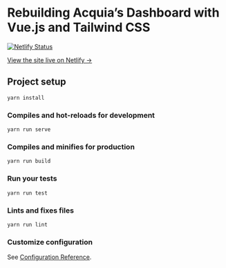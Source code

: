 # Rebuilding Acquia’s Dashboard with Vue.js and Tailwind CSS

[![Netlify Status](https://api.netlify.com/api/v1/badges/8cc12712-590a-47c7-bb78-d65e9249ac1d/deploy-status)](https://app.netlify.com/sites/rebuilding-acquia/deploys)

[View the site live on Netlify &rarr;](https://rebuilding-acquia.oliverdavies.uk)

## Project setup
```
yarn install
```

### Compiles and hot-reloads for development
```
yarn run serve
```

### Compiles and minifies for production
```
yarn run build
```

### Run your tests
```
yarn run test
```

### Lints and fixes files
```
yarn run lint
```

### Customize configuration
See [Configuration Reference](https://cli.vuejs.org/config/).
